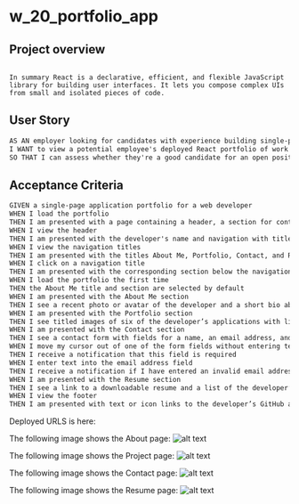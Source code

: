 # w_20_portfolio_app

## Project overview
``` This week we learned about React app. React lets you build user interfaces out of individual pieces called components.Then you can combine them into entire screens, pages, and apps.

In summary React is a declarative, efficient, and flexible JavaScript library for building user interfaces. It lets you compose complex UIs from small and isolated pieces of code.

```

## User Story

```md
AS AN employer looking for candidates with experience building single-page applications
I WANT to view a potential employee's deployed React portfolio of work samples
SO THAT I can assess whether they're a good candidate for an open position
```

## Acceptance Criteria

```md
GIVEN a single-page application portfolio for a web developer
WHEN I load the portfolio
THEN I am presented with a page containing a header, a section for content, and a footer
WHEN I view the header
THEN I am presented with the developer's name and navigation with titles corresponding to different sections of the portfolio
WHEN I view the navigation titles
THEN I am presented with the titles About Me, Portfolio, Contact, and Resume, and the title corresponding to the current section is highlighted
WHEN I click on a navigation title
THEN I am presented with the corresponding section below the navigation without the page reloading and that title is highlighted
WHEN I load the portfolio the first time
THEN the About Me title and section are selected by default
WHEN I am presented with the About Me section
THEN I see a recent photo or avatar of the developer and a short bio about them
WHEN I am presented with the Portfolio section
THEN I see titled images of six of the developer’s applications with links to both the deployed applications and the corresponding GitHub repositories
WHEN I am presented with the Contact section
THEN I see a contact form with fields for a name, an email address, and a message
WHEN I move my cursor out of one of the form fields without entering text
THEN I receive a notification that this field is required
WHEN I enter text into the email address field
THEN I receive a notification if I have entered an invalid email address
WHEN I am presented with the Resume section
THEN I see a link to a downloadable resume and a list of the developer’s proficiencies
WHEN I view the footer
THEN I am presented with text or icon links to the developer’s GitHub and LinkedIn profiles, and their profile on a third platform (Stack Overflow, Twitter)
```

Deployed URLS is here: 

The following image shows the About page:
![alt text](./portfolio_app//public//assets/Greenshot%202023-10-02%2009.54.55.png)

The following image shows the Project page:
![alt text](./portfolio_app//public//assets/Greenshot%202023-10-02%2009.55.24.png)

The following image shows the Contact page:
![alt text](./portfolio_app//public//assets/Greenshot%202023-10-02%2009.55.41.png)

The following image shows the Resume page:
![alt text](./portfolio_app//public//assets/Greenshot%202023-10-02%2009.55.53.png)